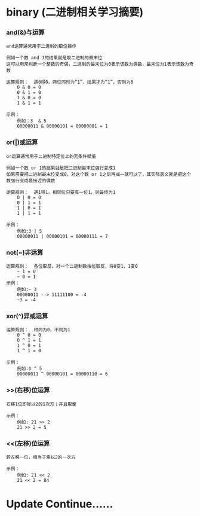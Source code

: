 # binary (二进制相关学习摘要)

### and(&)与运算
    and运算通常用于二进制的取位操作
    
    例如一个数 and 1的结果就是取二进制的最末位
    这可以用来判断一个整数的奇偶，二进制的最末位为0表示该数为偶数，最末位为1表示该数为奇数
    
    运算规则：  遇0得0，两位同时为“1”，结果才为“1”，否则为0
        0 & 0 = 0
        0 & 1 = 0
        1 & 0 = 0
        1 & 1 = 1
        
    示例：
        例如：3  & 5
        00000011 & 00000101 = 00000001 = 1
### or(|)或运算
    or运算通常用于二进制特定位上的无条件赋值
    
    例如一个数 or 1的结果就是把二进制最末位强行变成1
    如果需要把二进制最末位变成0，对这个数 or 1之后再减一就可以了，其实际意义就是把这个数强行变成最接近的偶数
    
	运算规则：  遇1得1，相同位只要有一位1，则最终为1
        0 | 0 = 0
        0 | 1 = 1
        1 | 0 = 1
        1 | 1 = 1
        
    示例：
        例如:3 | 5　
        00000011 | 00000101 = 00000111 = 7

###  not(~)非运算
    运算规则：  各位取反，对一个二进制数按位取反，将0变1，1变0
        ~ 1 = 0
        ~ 0 = 1
    示例：
        例如:~ 3　
        00000011 --> 11111100 = -4
        ~3 = -4
 
        
###  xor(^)异或运算
	运算规则：  相同为0，不同为1
        0 ^ 0 = 0
        0 ^ 1 = 1
        1 ^ 0 = 1
        1 ^ 1 = 0
        
    示例：
        例如:3 ^ 5　
        00000011 ^ 00000101 = 00000110 = 6

### >>(右移)位运算
    右移1位即除以2的1次方；并且取整
    
    示例：
        例如: 21 >> 2
        21 >> 2 = 5

### <<(左移)位运算
    若左移一位，相当于乘以2的一次方
    
    示例：
        例如: 21 << 2
        21 << 2 = 84

# Update Continue......
